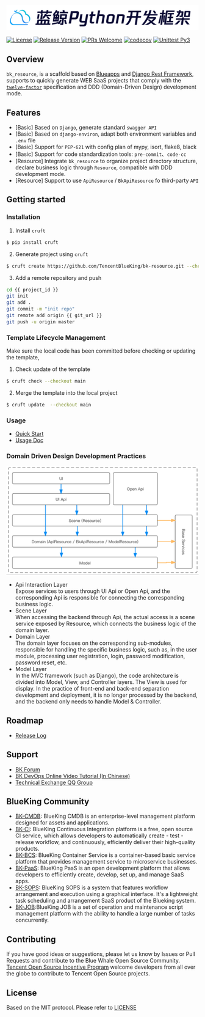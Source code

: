 ![logo.png](assests/logo.png)

[![License](https://img.shields.io/badge/license-MIT-brightgreen.svg?style=flat)](https://github.com/TencentBlueKing/bk-resource/blob/main/LICENSE.txt)
[![Release Version](https://img.shields.io/badge/release-0.4.11-brightgreen.svg)](https://github.com/TencentBlueKing/bk-resource/releases)
[![PRs Welcome](https://img.shields.io/badge/PRs-welcome-brightgreen.svg)](https://github.com/TencentBlueKing/bk-resource/pulls)
[![codecov](https://codecov.io/gh/TencentBlueKing/bk-resource/branch/main/graph/badge.svg)](https://codecov.io/gh/TencentBlueKing/bk-resource)
[![Unittest Py3](https://github.com/TencentBlueKing/bk-resource/actions/workflows/unittest.yml/badge.svg)](https://github.com/TencentBlueKing/bk-resource/actions/workflows/unittest.yml)

## Overview

`bk_resource`, is a scaffold based on [Blueapps](https://github.com/TencentBlueKing/blueapps) and [Django Rest Framework](https://github.com/encode/django-rest-framework), supports to quickly generate WEB SaaS projects that comply with the [`twelve-factor`](https://12factor.net/) specification and DDD (Domain-Driven Design) development mode.

## Features

- [Basic] Based on `Django`, generate standard `swagger API`
- [Basic] Based on `django-environ`, adapt both environment variables and `.env` file
- [Basic] Support for `PEP-621` with config plan of mypy, isort, flake8, black
- [Basic] Support for code standardization tools: `pre-commit`、`code-cc`
- [Resource] Integrate `bk_resource` to organize project directory structure, declare business logic through `Resource`, compatible with DDD development mode.
- [Resource] Support to use `ApiResource` / `BkApiResource` fo third-party `API`

## Getting started

### Installation

1. Install `cruft`

```bash
$ pip install cruft
```

2. Generate project using `cruft`

```bash
$ cruft create https://github.com/TencentBlueKing/bk-resource.git --checkout main --directory template
```

3. Add a remote repository and push

```bash
cd {{ project_id }}
git init
git add .
git commit -m "init repo"
git remote add origin {{ git_url }}
git push -u origin master
```

### Template Lifecycle Management

Make sure the local code has been committed before checking or updating the template,

1. Check update of the template

```bash
$ cruft check --checkout main
```

2. Merge the template into the local project

```bash
$ cruft update  --checkout main
```

### Usage

- [Quick Start](template/readme.md)
- [Usage Doc](docs/usage.md)

### Domain Driven Design Development Practices

![ddd](assests/framework.png)

- Api Interaction Layer    
    Expose services to users through UI Api or Open Api, and the corresponding Api is responsible for connecting the corresponding business logic.
- Scene Layer   
    When accessing the backend through Api, the actual access is a scene service exposed by Resource, which connects the business logic of the domain layer.
- Domain Layer   
    The domain layer focuses on the corresponding sub-modules, responsible for handling the specific business logic, such as, in the user module, processing user registration, login, password modification, password reset, etc.
- Model Layer   
    In the MVC framework (such as Django), the code architecture is divided into Model, View, and Controller layers. The View is used for display. In the practice of front-end and back-end separation development and deployment, it is no longer processed by the backend, and the backend only needs to handle Model & Controller.

## Roadmap

- [Release Log](release.md)

## Support

- [BK Forum](https://bk.tencent.com/s-mart/community)
- [BK DevOps Online Video Tutorial (In Chinese)](https://bk.tencent.com/s-mart/video/)
- [Technical Exchange QQ Group](https://jq.qq.com/?_wv=1027&k=5zk8F7G)

## BlueKing Community

- [BK-CMDB](https://github.com/Tencent/bk-cmdb): BlueKing CMDB is an enterprise-level management platform designed for assets and applications.
- [BK-CI](https://github.com/Tencent/bk-ci): BlueKing Continuous Integration platform is a free, open source CI service, which allows developers to automatically create - test - release workflow, and continuously, efficiently deliver their high-quality products.
- [BK-BCS](https://github.com/Tencent/bk-bcs): BlueKing Container Service is a container-based basic service platform that provides management service to microservice businesses.
- [BK-PaaS](https://github.com/Tencent/bk-paas): BlueKing PaaS is an open development platform that allows developers to efficiently create, develop, set up, and manage SaaS apps.
- [BK-SOPS](https://github.com/Tencent/bk-sops): BlueKing SOPS is a system that features workflow arrangement and execution using a graphical interface. It's a lightweight task scheduling and arrangement SaaS product of the Blueking system.
- [BK-JOB](https://github.com/Tencent/bk-job):BlueKing JOB is a set of operation and maintenance script management platform with the ability to handle a large number of tasks concurrently.


## Contributing

If you have good ideas or suggestions, please let us know by Issues or Pull Requests and contribute to the Blue Whale Open Source Community.      
[Tencent Open Source Incentive Program](https://opensource.tencent.com/contribution) welcome developers from all over the globe to contribute to Tencent Open Source projects.

## License

Based on the MIT protocol. Please refer to [LICENSE](LICENSE.txt)
